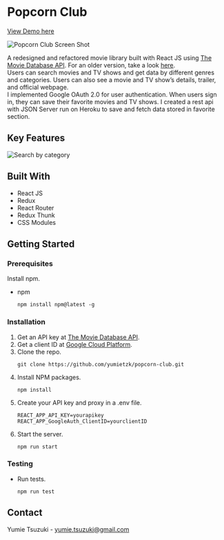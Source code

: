 # Popcorn Club

[View Demo here](https://popcorn-club.netlify.app/)

![Popcorn Club Screen Shot](https://user-images.githubusercontent.com/61277579/158883569-d1812921-c0ef-4c79-96e9-d951f4b28ab2.png)

A redesigned and refactored movie library built with React JS using [The Movie Database API](https://www.themoviedb.org/documentation/api). For an older version, take a look [here](https://github.com/yumietzk/popcorn-club-old).  
Users can search movies and TV shows and get data by different genres and categories. Users can also see a movie and TV show’s details, trailer, and official webpage.  
I implemented Google OAuth 2.0 for user authentication. When users sign in, they can save their favorite movies and TV shows. I created a rest api with JSON Server run on Heroku to save and fetch data stored in favorite section.

## Key Features

![Search by category](/Users/yumie/Desktop/Programming/Project/MyProject/ReactJS/popcorn-club/client/assets/searchByCategory.gif)

## Built With

- React JS
- Redux
- React Router
- Redux Thunk
- CSS Modules

## Getting Started

### Prerequisites

Install npm.

- npm
  ```
  npm install npm@latest -g
  ```

### Installation

1. Get an API key at [The Movie Database API](https://www.themoviedb.org/documentation/api).
2. Get a client ID at [Google Cloud Platform](https://console.cloud.google.com/).
3. Clone the repo.
   ```
   git clone https://github.com/yumietzk/popcorn-club.git
   ```
4. Install NPM packages.
   ```
   npm install
   ```
5. Create your API key and proxy in a .env file.
   ```
   REACT_APP_API_KEY=yourapikey
   REACT_APP_GoogleAuth_ClientID=yourclientID
   ```
6. Start the server.
   ```
   npm run start
   ```

### Testing

- Run tests.
  ```
  npm run test
  ```

## Contact

Yumie Tsuzuki - yumie.tsuzuki@gmail.com
